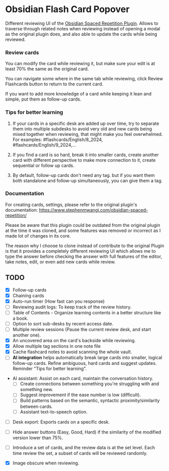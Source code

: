 # Obsidian Flash Card Popover
Different reviewing UI of the [Obsidian Spaced Repetition Plugin](https://github.com/st3v3nmw/obsidian-spaced-repetition/). Allows to traverse through related notes when reviewing instead of opening a modal as the original plugin does, and also able to update the cards while being reviewed.

### Review cards
You can modify the card while reviewing it, but make sure your edit is at least 70% the same as the original card.

You can navigate some where in the same tab while reviewing, click Review Flashcards button to return to the current card.

If you want to add more knowledge of a card while keeping it lean and simple, put them as follow-up cards.

### Tips for better learning
1. If your cards in a specific desk are added up over time, try to separate them into multiple subdesks to avoid very old and new cards being mixed together when reviewing, that might make you feel overwhelmed. For examples: #flashcards/English/8_2024, #flashcards/English/9_2024,...

2. If you find a card is so hard, break it into smaller cards, create another card with different perspective to make more connection to it, create sequential or follow up cards.

3. By default, follow-up cards don't need any tag. but if you want them both standalone and follow-up simultaneously, you can give them a tag.


### Documentation
For creating cards, settings, please refer to the original plugin's documentation: https://www.stephenmwangi.com/obsidian-spaced-repetition/

Please be aware that this plugin could be outdated from the original plugin at the time it was cloned, and some features was removed or incorrect as I made lot of changes in its core.

The reason why I choose to clone instead of contribute to the original Plugin is that it provides a completely different reviewing UI which allows me to type the answer before checking the answer with full features of the editor, take notes, edit, or even add new cards while review.

## TODO
- [x] Follow-up cards
- [x] Chaining cards
- [x] Auto-run timer (How fast can you response)
- [ ] Reviewing audit logs: To keep track of the review history.
- [ ] Table of Contents - Organize learning contents in a better structure like a book.
- [ ] Option to sort sub-desks by recent access date.
- [ ] Multiple review sessions (Pause the current review desk, and start another one).
- [x] An uncovered area on the card's backside while reviewing.
- [x] Allow multiple tag sections in one note file
- [x] Cache flashcard notes to avoid scanning the whole vault.
- [ ] **AI integration** helps automatically break large cards into smaller, logical follow-up cards. Refine ambiguous, hard cards and suggest updates. Reminder "Tips for better learning".
- AI assistant: Assist on each card, maintain the conversation history.
    - [ ] Create connections between something you're struggling with and something new.
    - [ ] Suggest improvement if the ease number is low (difficult).
    - [ ] Build patterns based on the semantic, syntactic proximity/similarity between cards.
    - [ ] Assistant text-to-speech option.
- [ ] Desk export: Exports cards on a specific desk.
- [ ] Hide answer buttons (Easy, Good, Hard) if the similarity of the modified version lower than 75%.
- [ ] Introduce a set of cards, and the review data is at the set level. Each time review the set, a subset of cards will be reviewed randomly.
- [x] Image obscure when reviewing.

